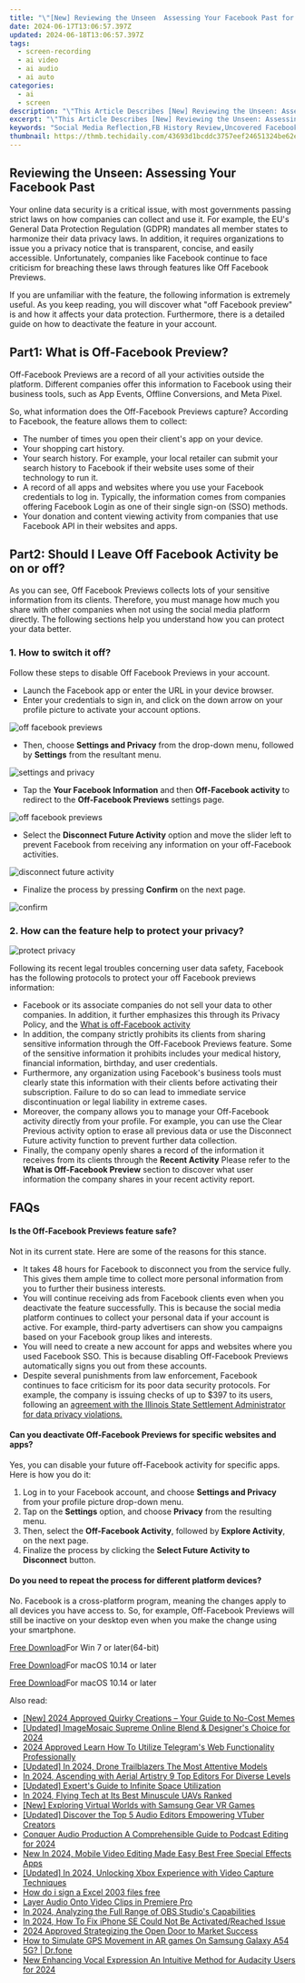 ```yaml
---
title: "\"[New] Reviewing the Unseen  Assessing Your Facebook Past for 2024\""
date: 2024-06-17T13:06:57.397Z
updated: 2024-06-18T13:06:57.397Z
tags: 
  - screen-recording
  - ai video
  - ai audio
  - ai auto
categories: 
  - ai
  - screen
description: "\"This Article Describes [New] Reviewing the Unseen: Assessing Your Facebook Past for 2024\""
excerpt: "\"This Article Describes [New] Reviewing the Unseen: Assessing Your Facebook Past for 2024\""
keywords: "Social Media Reflection,FB History Review,Uncovered Facebook Info,Previous FB Insights,Digital Footprint Analysis,Post Retrospect FB,Past Online Presence Scan"
thumbnail: https://thmb.techidaily.com/43693d1bcddc3757eef24651324be62efb3dc8d54599f3df8a30593f96e0aa27.jpg
---
```


## Reviewing the Unseen: Assessing Your Facebook Past

Your online data security is a critical issue, with most governments passing strict laws on how companies can collect and use it. For example, the EU's General Data Protection Regulation (GDPR) mandates all member states to harmonize their data privacy laws. In addition, it requires organizations to issue you a privacy notice that is transparent, concise, and easily accessible. Unfortunately, companies like Facebook continue to face criticism for breaching these laws through features like Off Facebook Previews.

If you are unfamiliar with the feature, the following information is extremely useful. As you keep reading, you will discover what "off Facebook preview" is and how it affects your data protection. Furthermore, there is a detailed guide on how to deactivate the feature in your account.

## Part1: What is Off-Facebook Preview?

Off-Facebook Previews are a record of all your activities outside the platform. Different companies offer this information to Facebook using their business tools, such as App Events, Offline Conversions, and Meta Pixel.

So, what information does the Off-Facebook Previews capture? According to Facebook, the feature allows them to collect:

* The number of times you open their client's app on your device.
* Your shopping cart history.
* Your search history. For example, your local retailer can submit your search history to Facebook if their website uses some of their technology to run it.
* A record of all apps and websites where you use your Facebook credentials to log in. Typically, the information comes from companies offering Facebook Login as one of their single sign-on (SSO) methods.
* Your donation and content viewing activity from companies that use Facebook API in their websites and apps.

## Part2: Should I Leave Off Facebook Activity be on or off?

As you can see, Off Facebook Previews collects lots of your sensitive information from its clients. Therefore, you must manage how much you share with other companies when not using the social media platform directly. The following sections help you understand how you can protect your data better.

### 1\. How to switch it off?

Follow these steps to disable Off Facebook Previews in your account.

* Launch the Facebook app or enter the URL in your device browser.
* Enter your credentials to sign in, and click on the down arrow on your profile picture to activate your account options.

![off facebook previews](https://images.wondershare.com/filmora/article-images/2022/09/off-facebook-previews-1.jpg)

* Then, choose **Settings and Privacy** from the drop-down menu, followed by **Settings** from the resultant menu.

![settings and privacy](https://images.wondershare.com/filmora/article-images/2022/09/off-facebook-previews-2.jpg)

* Tap the **Your Facebook Information** and then **Off-Facebook activity** to redirect to the **Off-Facebook Previews** settings page.

![off facebook previews](https://images.wondershare.com/filmora/article-images/2022/09/off-facebook-previews-3.jpg)

* Select the **Disconnect Future Activity** option and move the slider left to prevent Facebook from receiving any information on your off-Facebook activities.

![disconnect future activity](https://images.wondershare.com/filmora/article-images/2022/09/off-facebook-previews-4.jpg)

* Finalize the process by pressing **Confirm** on the next page.

![confirm](https://images.wondershare.com/filmora/article-images/2022/09/off-facebook-previews-5.jpg)

### 2\. How can the feature help to protect your privacy?

![protect privacy](https://images.wondershare.com/filmora/article-images/2022/09/off-facebook-previews-6.jpg)

Following its recent legal troubles concerning user data safety, Facebook has the following protocols to protect your off Facebook previews information:

* Facebook or its associate companies do not sell your data to other companies. In addition, it further emphasizes this through its Privacy Policy, and the [What is off-Facebook activity](https://www.facebook.com/off%5Ffacebook%5Factivity)
* In addition, the company strictly prohibits its clients from sharing sensitive information through the Off-Facebook Previews feature. Some of the sensitive information it prohibits includes your medical history, financial information, birthday, and user credentials.
* Furthermore, any organization using Facebook's business tools must clearly state this information with their clients before activating their subscription. Failure to do so can lead to immediate service discontinuation or legal liability in extreme cases.
* Moreover, the company allows you to manage your Off-Facebook activity directly from your profile. For example, you can use the Clear Previous activity option to erase all previous data or use the Disconnect Future activity function to prevent further data collection.
* Finally, the company openly shares a record of the information it receives from its clients through the **Recent Activity** Please refer to the **What is Off-Facebook Preview** section to discover what user information the company shares in your recent activity report.

## FAQs

#### Is the Off-Facebook Previews feature safe?

Not in its current state. Here are some of the reasons for this stance.

* It takes 48 hours for Facebook to disconnect you from the service fully. This gives them ample time to collect more personal information from you to further their business interests.
* You will continue receiving ads from Facebook clients even when you deactivate the feature successfully. This is because the social media platform continues to collect your personal data if your account is active. For example, third-party advertisers can show you campaigns based on your Facebook group likes and interests.
* You will need to create a new account for apps and websites where you used Facebook SSO. This is because disabling Off-Facebook Previews automatically signs you out from these accounts.
* Despite several punishments from law enforcement, Facebook continues to face criticism for its poor data security protocols. For example, the company is issuing checks of up to $397 to its users, following an [agreement with the Illinois State Settlement Administrator for data privacy violations.](https://www.nbcchicago.com/news/local/did-you-receive-a-illinois-facebook-settlement-check-in-the-mail-heres-why-and-what-to-know-about-it/2839499/)

#### Can you deactivate Off-Facebook Previews for specific websites and apps?

Yes, you can disable your future off-Facebook activity for specific apps. Here is how you do it:

1. Log in to your Facebook account, and choose **Settings and Privacy** from your profile picture drop-down menu.
2. Tap on the **Settings** option, and choose **Privacy** from the resulting menu.
3. Then, select the **Off-Facebook Activity**, followed by **Explore Activity**, on the next page.
4. Finalize the process by clicking the **Select Future Activity to Disconnect** button.

#### Do you need to repeat the process for different platform devices?

No. Facebook is a cross-platform program, meaning the changes apply to all devices you have access to. So, for example, Off-Facebook Previews will still be inactive on your desktop even when you make the change using your smartphone.

[Free Download](https://tools.techidaily.com/wondershare/filmora/download/)For Win 7 or later(64-bit)

[Free Download](https://tools.techidaily.com/wondershare/filmora/download/)For macOS 10.14 or later

[Free Download](https://tools.techidaily.com/wondershare/filmora/download/)For macOS 10.14 or later

<ins class="adsbygoogle"
     style="display:block"
     data-ad-format="autorelaxed"
     data-ad-client="ca-pub-7571918770474297"
     data-ad-slot="1223367746"></ins>

<ins class="adsbygoogle"
     style="display:block"
     data-ad-format="autorelaxed"
     data-ad-client="ca-pub-7571918770474297"
     data-ad-slot="1223367746"></ins>



<ins class="adsbygoogle"
     style="display:block"
     data-ad-client="ca-pub-7571918770474297"
     data-ad-slot="8358498916"
     data-ad-format="auto"
     data-full-width-responsive="true"></ins>


<span class="atpl-alsoreadstyle">Also read:</span>
<div><ul>
<li><a href="https://fox-cloud.techidaily.com/new-2024-approved-quirky-creations-your-guide-to-no-cost-memes/"><u>[New] 2024 Approved  Quirky Creations – Your Guide to No-Cost Memes</u></a></li>
<li><a href="https://fox-cloud.techidaily.com/updated-imagemosaic-supreme-online-blend-and-designers-choice-for-2024/"><u>[Updated] ImageMosaic Supreme  Online Blend & Designer's Choice for 2024</u></a></li>
<li><a href="https://fox-cloud.techidaily.com/2024-approved-learn-how-to-utilize-telegrams-web-functionality-professionally/"><u>2024 Approved  Learn How To Utilize Telegram's Web Functionality Professionally</u></a></li>
<li><a href="https://fox-cloud.techidaily.com/updated-in-2024-drone-trailblazers-the-most-attentive-models/"><u>[Updated] In 2024, Drone Trailblazers  The Most Attentive Models</u></a></li>
<li><a href="https://fox-cloud.techidaily.com/in-2024-ascending-with-aerial-artistry-9-top-editors-for-diverse-levels/"><u>In 2024, Ascending with Aerial Artistry  9 Top Editors For Diverse Levels</u></a></li>
<li><a href="https://fox-cloud.techidaily.com/updated-experts-guide-to-infinite-space-utilization/"><u>[Updated] Expert's Guide to Infinite Space Utilization</u></a></li>
<li><a href="https://fox-cloud.techidaily.com/in-2024-flying-tech-at-its-best-minuscule-uavs-ranked/"><u>In 2024, Flying Tech at Its Best  Minuscule UAVs Ranked</u></a></li>
<li><a href="https://fox-cloud.techidaily.com/new-exploring-virtual-worlds-with-samsung-gear-vr-games/"><u>[New] Exploring Virtual Worlds with Samsung Gear VR Games</u></a></li>
<li><a href="https://fox-cloud.techidaily.com/updated-discover-the-top-5-audio-editors-empowering-vtuber-creators/"><u>[Updated] Discover the Top 5 Audio Editors Empowering VTuber Creators</u></a></li>
<li><a href="https://extra-tips.techidaily.com/conquer-audio-production-a-comprehensible-guide-to-podcast-editing-for-2024/"><u>Conquer Audio Production  A Comprehensible Guide to Podcast Editing for 2024</u></a></li>
<li><a href="https://video-content-creator.techidaily.com/new-in-2024-mobile-video-editing-made-easy-best-free-special-effects-apps/"><u>New In 2024, Mobile Video Editing Made Easy Best Free Special Effects Apps</u></a></li>
<li><a href="https://screen-activity-recording.techidaily.com/updated-in-2024-unlocking-xbox-experience-with-video-capture-techniques/"><u>[Updated] In 2024, Unlocking Xbox Experience with Video Capture Techniques</u></a></li>
<li><a href="https://phone-solutions.techidaily.com/how-do-i-sign-a-excel-2003-files-free-by-ldigisigner-sign-a-excel-sign-a-excel/"><u>How do i sign a Excel 2003 files free</u></a></li>
<li><a href="https://extra-information.techidaily.com/layer-audio-onto-video-clips-in-premiere-pro/"><u>Layer Audio Onto Video Clips in Premiere Pro</u></a></li>
<li><a href="https://visual-screen-recording.techidaily.com/in-2024-analyzing-the-full-range-of-obs-studios-capabilities/"><u>In 2024, Analyzing the Full Range of OBS Studio's Capabilities</u></a></li>
<li><a href="https://activate-lock.techidaily.com/in-2024-how-to-fix-iphone-se-could-not-be-activatedreached-issue-by-drfone-ios/"><u>In 2024, How To Fix iPhone SE Could Not Be Activated/Reached Issue</u></a></li>
<li><a href="https://some-skills.techidaily.com/2024-approved-strategizing-the-open-door-to-market-success/"><u>2024 Approved  Strategizing the Open Door to Market Success</u></a></li>
<li><a href="https://fake-location.techidaily.com/how-to-simulate-gps-movement-in-ar-games-on-samsung-galaxy-a54-5g-drfone-by-drfone-virtual-android/"><u>How to Simulate GPS Movement in AR games On Samsung Galaxy A54 5G? | Dr.fone</u></a></li>
<li><a href="https://sound-tweaking.techidaily.com/new-enhancing-vocal-expression-an-intuitive-method-for-audacity-users-for-2024/"><u>New Enhancing Vocal Expression An Intuitive Method for Audacity Users for 2024</u></a></li>
</ul></div>

